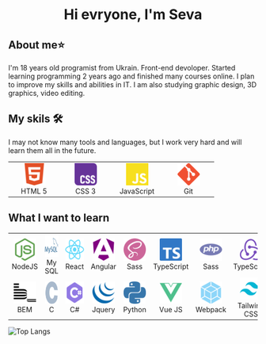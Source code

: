 <div id="header" align="center">
  <h1>Hi evryone, I'm Seva</h1>
</div>
<main>
  <div id="about-me">
    <h2>About me⭐</h2>
    <p>I'm 18 years old programist from Ukrain. Front-end devoloper. Started learning programming 2 years ago and finished many courses online. I plan to improve my skills and abilities in IT. I am also studying graphic design, 3D graphics, video editing.</p>
  </div>
  <div id="my-skils-box">
    <h2>My skils 🛠</h2>
    <p>I may not know many tools and languages, but I work very hard and will learn them all in the future.</p>
    <table align="center">
      <tr>
        <td align="center" width="90">
          <img src="./images/html5.svg"  width="45" height="45">
          <br>HTML 5
        </td>
        <td align="center" width="90">
          <img src="./images/css.svg" width="45" height="45">
          <br>CSS 3
        </td>
        <td align="center" width="90">
          <img src="./images/javascript.svg" width="45" height="45">
          <br>JavaScript
        </td>
        <td align="center" width="90">
          <img src="./images/git.svg" width="45" height="45">
          <br>Git
        </td>
      </tr>
    </table>
    <h2>What I want to learn</h2>
    <table align="center">
      <tr>
        <td align="center" width="90">
          <img src="./images/nodedotjs.svg" width="45" height="45">
          <br>NodeJS
        </td>
        <td align="center" width="90">
          <img src="./images/mysql.svg" width="45" height="45">
          <br>My SQL
        </td>
        <td align="center" width="90">
          <img src="./images/react.svg" width="45" height="45">
          <br>React
        </td>
        <td align="center" width="90">
          <img src="./images/angular.svg" width="45" height="45">
          <br>Angular
        </td>
        <td align="center" width="90">
          <img src="./images/sass.svg" width="45" height="45">
          <br>Sass
        </td>
        <td align="center" width="90">
          <img src="./images/typescript.svg" width="45" height="45">
          <br>TypeScript
        </td>
        <td align="center" width="90">
          <img src="./images/php.svg" width="45" height="45">
          <br>Sass
        </td>
        <td align="center" width="90">
          <img src="./images/redux.svg" width="45" height="45">
          <br>TypeScript
        </td>
      </tr>
      <tr>
        <td align="center" width="90">
          <img src="./images/bem.svg" width="45" height="45">
          <br>BEM
        </td>
        <td align="center" width="90">
          <img src="./images/c.svg" width="45" height="45">
          <br>C
        </td>
        <td align="center" width="90">
          <img src="./images/icons8-c-sharp-logo.svg" width="45" height="45">
          <br>C#
        </td>
        <td align="center" width="90">
          <img src="./images/jquery.svg" width="45" height="45">
          <br>Jquery
        </td>
        <td align="center" width="90">
          <img src="./images/python.svg" width="45" height="45">
          <br>Python
        </td>
        <td align="center" width="90">
          <img src="./images/vuedotjs.svg" width="45" height="45">
          <br>Vue JS
        </td>
        <td align="center" width="90">
          <img src="./images/webpack.svg" width="45" height="45">
          <br>Webpack
        </td>
        <td align="center" width="115">
          <img src="./images/tailwindcss.svg" width="45" height="45">
          <br>Tailwind CSS
        </td>
      </tr>
    </table>
  </div>
</main>


![Top Langs](https://github-readme-stats.vercel.app/api/top-langs/?username=akirivsev)
